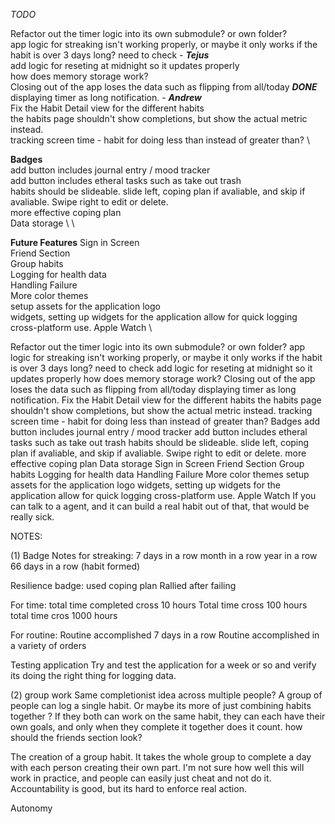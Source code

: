 *TODO*

Refactor out the timer logic into its own submodule? or own folder? \
app logic for streaking isn't working properly, or maybe it only works if the habit is over 3 days long? need to check - ***Tejus***\
add logic for reseting at midnight so it updates properly \
how does memory storage work? \
Closing out of the app loses the data such as flipping from all/today ***DONE*** \
displaying timer as long notification. - ***Andrew*** \
Fix the Habit Detail view for the different habits \
the habits page shouldn't show completions, but show the actual metric instead. \
tracking screen time - habit for doing less than instead of greater than? \ 


**Badges** \
add button includes journal entry / mood tracker \
add button includes etheral tasks such as take out trash \
habits should be slideable. slide left, coping plan if avaliable, and skip if avaliable. Swipe right to edit or delete. \
more effective coping plan \
Data storage \ \

**Future Features** 
Sign in Screen  
Friend Section  
Group habits \
Logging for health data \
Handling Failure \
More color themes \
setup assets for the application logo \
widgets, setting up widgets for the application allow for quick logging \
cross-platform use. Apple Watch \


Refactor out the timer logic into its own submodule? or own folder?
app logic for streaking isn't working properly, or maybe it only works if the habit is over 3 days long? need to check
add logic for reseting at midnight so it updates properly
how does memory storage work? Closing out of the app loses the data such as flipping from all/today 
displaying timer as long notification. 
Fix the Habit Detail view for the different habits
the habits page shouldn't show completions, but show the actual metric instead. 
tracking screen time - habit for doing less than instead of greater than?
Badges
add button includes journal entry / mood tracker
add button includes etheral tasks such as take out trash
habits should be slideable. slide left, coping plan if avaliable, and skip if avaliable. Swipe right to edit or delete. 
more effective coping plan
Data storage
Sign in Screen
Friend Section
Group habits
Logging for health data
Handling Failure
More color themes
setup assets for the application logo 
widgets, setting up widgets for the application allow for quick logging
cross-platform use. Apple Watch
If you can talk to a agent, and it can build a real habit out of that, that would be really sick.

NOTES:

(1) Badge Notes
for streaking:
7 days in a row
month in a row
year in a row
66 days in a row (habit formed)

Resilience badge: 
used coping plan
Rallied after failing 

For time:
total time completed cross 10 hours
Total time cross 100 hours
total time cros 1000 hours

For routine:
Routine accomplished 7 days in a row
Routine accomplished in a variety of orders

Testing application
Try and test the application for a week or so and verify its doing the right thing for logging data. 


(2) group work
Same completionist idea across multiple people? A group of people can log a single habit. Or maybe its more of just combining habits together ? If they both can work on the same habit, they can each have their own goals, and only when they complete it together does it count. 
how should the friends section look? 

The creation of a group habit. It takes the whole group to complete a day with each person creating their own part. I'm not sure how well this will work in practice, and people can easily just cheat and not do it. Accountability is good, but its hard to enforce real action. 

Autonomy 
